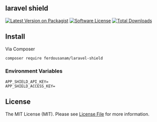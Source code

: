 ## laravel shield


[![Latest Version on Packagist][ico-version]][link-packagist]
[![Software License][ico-license]](LICENSE.md)
[![Total Downloads][ico-downloads]][link-downloads]


## Install

Via Composer

```bash
composer require ferdousanam/laravel-shield
```


### Environment Variables

```dotenv
APP_SHIELD_API_KEY=
APP_SHIELD_ACCESS_KEY=
```

## License

The MIT License (MIT). Please see [License File](LICENSE.md) for more information.

[ico-version]: https://img.shields.io/packagist/v/ferdousanam/laravel-shield?style=flat-square
[ico-downloads]: https://img.shields.io/packagist/dt/ferdousanam/laravel-shield?style=flat-square
[ico-license]: https://img.shields.io/github/license/ferdousanam/laravel-shield?style=flat-square
[link-packagist]: https://packagist.org/packages/ferdousanam/laravel-shield
[link-downloads]: https://packagist.org/packages/ferdousanam/laravel-shield
[link-author]: https://github.com/ferdousanam
